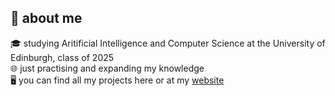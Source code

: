 ## 👋 about me 
🎓 studying Aritificial Intelligence and Computer Science at the University of Edinburgh, class of 2025 <br>
🌐 just practising and expanding my knowledge <br>
🖥 you can find all my projects here or at my [website](https://seanleishman.com) 




<!--
**Sean-Leishman/Sean-Leishman** is a ✨ _special_ ✨ repository because its `README.md` (this file) appears on your GitHub profile.

Here are some ideas to get you started:

- 🔭 I’m currently working on ...
- 🌱 I’m currently learning ...
- 👯 I’m looking to collaborate on ...
- 🤔 I’m looking for help with ...
- 💬 Ask me about ...
- 📫 How to reach me: ...
- 😄 Pronouns: ...
- ⚡ Fun fact: ...
-->
